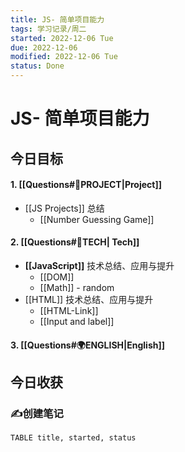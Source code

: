 ```yaml
---
title: JS- 简单项目能力
tags: 学习记录/周二
started: 2022-12-06 Tue
due: 2022-12-06
modified: 2022-12-06 Tue
status: Done
---
```

# JS- 简单项目能力
## 今日目标
#### 1. [[Questions#🚀PROJECT|Project]]
- [[JS Projects]] 总结
	- [[Number Guessing Game]]
#### 2. [[Questions#🚀TECH| Tech]]
- **[[JavaScript]]** 技术总结、应用与提升
	- [[DOM]]
	- [[Math]] - random
- [[HTML]] 技术总结、应用与提升
	- [[HTML-Link]]
	- [[Input and label]]
#### 3. [[Questions#🌍ENGLISH|English]]

## 今日收获
### ✍️创建笔记

```dataview
TABLE title, started, status
WHERE file.cday = date(2022-12-06)
SORT file.mday DESC
```

### 📝完善笔记

```dataview
TABLE title, started, status
WHERE file.mday = date(2022-12-06) AND file.cday != date(2022-12-06) AND contains(modified, "2022-12-06")
SORT file.mday ASC
```

### 🌍English-Time

```dataview
TABLE title, started, status
FROM "English-Time"
WHERE started = "2022-11-29 Tue"
SORT started ASC
```

### 🗺️Graph View of Today
![[Pasted image 20221206184104.png]]
## 反思提升
- [x] JS- 基础项目能力
- [x] JS- Fetch API, Promise
## 任务追踪
### Morning Prep
- [x] 07:30 Note Review/Update
- [x] 08:40 Breakfast
### Morning Task
- [x] 09:20 Note Review/Update
- [x] 12:20 Lunch
### Afternoon Task
- [x] 13:00 Tech & Project
- [x] 16:30 English-Time
- [x] 18:30 Dinner
### Evening Break
- [x] 19:00 Reflection
	- [x] Graph View of Today
	- [x] 反思提升
	- [x] Update Template 
- [x] 20:00 笔记备份 `ALT + G`
- [x] 20:30 BREAK
